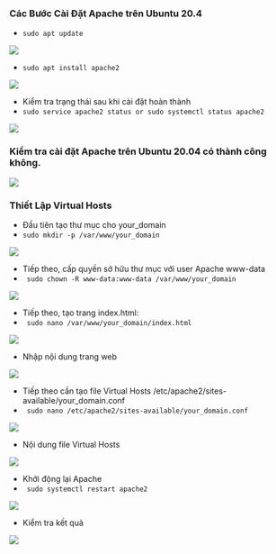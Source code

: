 ### Các Bước Cài Đặt Apache trên Ubuntu 20.4
- `sudo apt update `
<img src = "../img/u1.png">

- `sudo apt install apache2`

<img src = "../img/u2.png">

- Kiểm tra trạng thái sau khi cài đặt hoàn thành
- `sudo service apache2 status or sudo systemctl status apache2`

<img src = "../img/u3.png">

### Kiểm tra cài đặt Apache trên Ubuntu 20.04 có thành công không.


<img src = "../img/u4.png">

### Thiết Lập Virtual Hosts
- Đầu tiên tạo thư mục cho your_domain
- `sudo mkdir -p /var/www/your_domain`
<img src = "../img/q1.png">

- Tiếp theo, cấp quyền sở hữu thư mục với user Apache www-data
- ` sudo chown -R www-data:www-data /var/www/your_domain`
<img src = "../img/q2.png">

- Tiếp theo, tạo trang index.html:
- ` sudo nano /var/www/your_domain/index.html`
<img src = "../img/q3.png">

- Nhập nội dung trang web
<img src = "../img/q7.png">

- Tiếp theo cần tạo file Virtual Hosts /etc/apache2/sites-available/your_domain.conf 
- ` sudo nano /etc/apache2/sites-available/your_domain.conf`
<img src = "../img/q4.png">

- Nội dung file Virtual Hosts
<img src = "../img/q8.png">

- Khởi động lại Apache 
- ` sudo systemctl restart apache2`
<img src = "../img/q5.png">


- Kiểm tra kết quả  
<img src = "../img/q6.png">